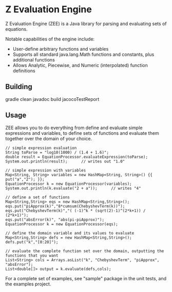 # Z Evaluation Engine

Z Evaluation Engine (ZEE) is a Java library for parsing and evaluating sets of equations.

Notable capabilities of the engine include:
- User-define arbitrary functions and variables
- Supports all standard java.lang.Math functions and constants, plus additional functions
- Allows Analytic, Piecewise, and Numeric (interpolated) function definitions

## Building

gradle clean javadoc build jacocoTestReport


## Usage

ZEE allows you to do everything from define and evaluate simple expressions and variables, to define sets of functions and evaluate them together over the domain of your choice.

```
// simple expression evaluation
String toParse = "log10(1000) / (1.4 + 1.6)";
double result = EquationProcessor.evaluateExpression(toParse);
System.out.println(result);      // writes out "1.0"
```

```
// simple expression with variables
Map<String, String> variables = new HashMap<String, String>() {{ put("a","2"); }};
EquationProcessor k = new EquationProcessor(variables);
System.out.println(k.evaluate("2 + a"));      // writes "4"
```

```
// define a set of functions
Map<String,String> eqs = new HashMap<String,String>();
eqs.put("piApprox(k)","8*cumsum(ChebyshevTerm(k))");
eqs.put("ChebyshevTerm(k)","( (-1)^k * (sqrt(2)-1)^(2*k+1)) / (2*k+1)");
eqs.put("absError(k)", "abs(pi-piApprox)");
EquationProcessor k = new EquationProcessor(eqs);

// define the domain variable and its values to evaluate
Map<String,String> defs = new HashMap<String,String>();
defs.put("k","[0:20]");

// evaluate the complete function set over the domain, outputting the functions that you want
List<String> cols = Arrays.asList("k", "ChebyshevTerm", "piApprox", "absError");
List<double[]> output = k.evaluate(defs,cols);

```

For a complete set of examples, see "sample" package in the unit tests, and the examples project. 


